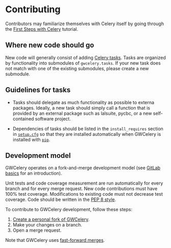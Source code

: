 # Contributing

Contributors may familiarize themselves with Celery itself by going through the
[First Steps with Celery](http://docs.celeryproject.org/en/latest/getting-started/first-steps-with-celery.html) tutorial.

## Where new code should go

New code will generally consist of adding [Celery tasks](http://docs.celeryproject.org/en/latest/userguide/tasks.html).
Tasks are organized by functionality into submodules of `gwcelery.tasks`. If
your new task does not match with one of the existing submodules, please create
a new submodule.

## Guidelines for tasks

-  Tasks should delegate as much functionality as possible to externa packages.
   Ideally, a new task should simply call a function that is provided by an
   external package such as lalsuite, pycbc, or a new self-contained software
   project.

-  Dependencies of tasks should be listed in the `install_requires` section in
   [`setup.cfg`](https://git.ligo.org/emfollow/gwcelery/blob/master/setup.cfg)
   so that they are installed automatically when GWCelery is installed with
   [`pip`](https://pip.pypa.io/).

## Development model

GWCelery operates on a fork-and-merge development model (see
[GitLab basics](https://git.ligo.org/help/gitlab-basics/README.md) for an
introduction).

Unit tests and code coverage measurement are run automatically for every branch
and for every merge request. New code contributions must have 100% test
coverage. Modifications to existing code must not decrease test coverage.
Code should be written in the
[PEP 8 style](https://www.python.org/dev/peps/pep-0008/).

To contribute to GWCelery development, follow these steps:

1.  [Create a personal fork of GWCelery](https://git.ligo.org/emfollow/gwcelery/forks/new).
2.  Make your changes on a branch.
3.  Open a merge request.

Note that GWCelery uses
[fast-forward merges](https://git.ligo.org/help/user/project/merge_requests/fast_forward_merge.md).
